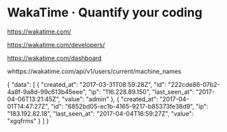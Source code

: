 # WakaTime · Quantify your coding

https://wakatime.com/


https://wakatime.com/developers/


https://wakatime.com/dashboard



whttps://wakatime.com/api/v1/users/current/machine_names





{
    "data": [
        {
            "created_at": "2017-03-31T08:59:28Z",
            "id": "222cde86-07b2-4a8f-9a8d-99c613b45eee",
            "ip": "116.228.89.150",
            "last_seen_at": "2017-04-06T13:21:45Z",
            "value": "admin"
        },
        {
            "created_at": "2017-04-01T14:47:27Z",
            "id": "6852bd05-ec1b-4165-9217-b85373fe38d9",
            "ip": "183.192.82.18",
            "last_seen_at": "2017-04-04T16:59:27Z",
            "value": "xgqfrms"
        }
    ]
}


